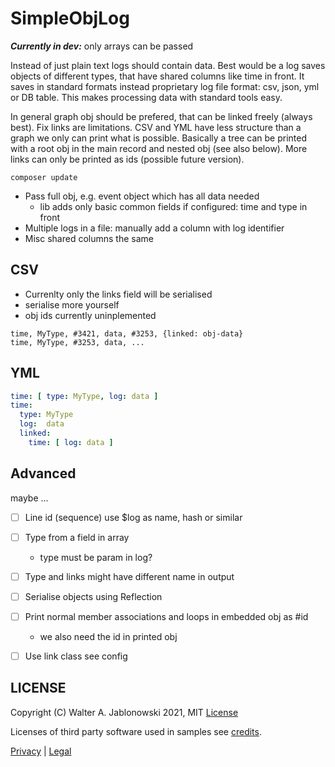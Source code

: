 # SimpleObjLog

***Currently in dev:*** only arrays can be passed

Instead of just plain text logs should contain data. Best would be a log saves objects of different types,
that have shared columns like time in front. It saves in standard formats instead proprietary log file format:
csv, json, yml or DB table. This makes processing data with standard tools easy.

In general graph obj should be prefered, that can be linked freely (always best). Fix links are limitations.
CSV and YML have less structure than a graph we only can print what is possible. Basically a tree can be printed
with a root obj in the main record and nested obj (see also below). More links can only be printed as ids (possible
future version).

```
composer update
```

- Pass full obj, e.g. event object which has all data needed
  - lib adds only basic common fields if configured: time and type in front
- Multiple logs in a file: manually add a column with log identifier
- Misc shared columns the same


## CSV

- Currenlty only the links field will be serialised
- serialise more yourself
- obj ids currently uninplemented

```csv
time, MyType, #3421, data, #3253, {linked: obj-data}
time, MyType, #3253, data, ...
```


## YML

```yaml
time: [ type: MyType, log: data ]
time:
  type: MyType
  log:  data
  linked:
    time: [ log: data ]
```


## Advanced

maybe ...

- [ ] Line id (sequence) use $log as name, hash or similar
- [ ] Type from a field in array
  - type must be param in log?
- [ ] Type and links might have different name in output
- [ ] Serialise objects using Reflection
- [ ] Print normal member associations and loops in embedded obj as #id
  - we also need the id in printed obj
- [ ] Use link class see config


## LICENSE

Copyright (C) Walter A. Jablonowski 2021, MIT [License](LICENSE)

Licenses of third party software used in samples see [credits](credits.md).

[Privacy](https://walter-a-jablonowski.github.io/privacy.html) | [Legal](https://walter-a-jablonowski.github.io/imprint.html)
